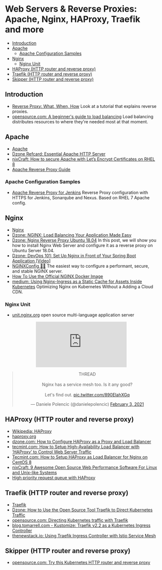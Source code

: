 # Web Servers & Reverse Proxies: Apache, Nginx, HAProxy, Traefik and more
- [Introduction](#introduction)
- [Apache](#apache)
	- [Apache Configuration Samples](#apache-configuration-samples)
- [Nginx](#nginx)
	- [Nginx Unit](#nginx-unit)
- [HAProxy (HTTP router and reverse proxy)](#haproxy-http-router-and-reverse-proxy)
- [Traefik (HTTP router and reverse proxy)](#traefik-http-router-and-reverse-proxy)
- [Skipper (HTTP router and reverse proxy)](#skipper-http-router-and-reverse-proxy)

## Introduction
- [Reverse Proxy: What, When, How](https://dzone.com/articles/reverse-proxy-what-when-how) Look at a tutorial that explains reverse proxies.
- [opensource.com: A beginner's guide to load balancing](https://opensource.com/article/21/4/load-balancing) Load balancing distributes resources to where they're needed most at that moment.

## Apache
- [Apache](https://httpd.apache.org/)
- [Dzone Refcard: Essential Apache HTTP Server](https://dzone.com/refcardz/essential-apache-http-server)
- [nixCraft: How to secure Apache with Let’s Encrypt Certificates on RHEL 8](https://www.cyberciti.biz/faq/how-to-secure-apache-with-lets-encrypt-certificates-on-rhel-8/)
- [Apache Reverse Proxy Guide](https://httpd.apache.org/docs/2.4/howto/reverse_proxy.html)

### Apache Configuration Samples
- [Apache Reverse Proxy for Jenkins](https://github.com/redhatspain/apache-reverse-proxy-jenkins) Reverse Proxy configuration with HTTPS for Jenkins, Sonarqube and Nexus. Based on RHEL 7 Apache config.

## Nginx
- [Nginx](https://www.nginx.com/)
- [Dzone: NGINX: Load Balancing Your Application Made Easy](https://dzone.com/articles/nginx-load-balancing-your-application-made-easy-1)
- [Dzone: Nginx Reverse Proxy Ubuntu 18.04](https://dzone.com/articles/nginx-reverse-proxy-ubuntu-1804) In this post, we will show you how to install Nginx Web Server and configure it as a reverse proxy on Ubuntu Server 18.04.
- [Dzone: DevOps 101: Set Up Nginx in Front of Your Spring Boot Application [Video]](https://dzone.com/articles/devops-101-setup-nginx-in-front-of-your-spring-boo)
- [NGINXConfig 🌟🌟](https://www.digitalocean.com/community/tools/nginx) The easiest way to configure a performant, secure, and stable NGINX server.
- [How To Use the Official NGINX Docker Image](https://www.docker.com/blog/how-to-use-the-official-nginx-docker-image/)
- [medium: Using Nginx-Ingress as a Static Cache for Assets Inside Kubernetes](https://medium.com/@vdboor/using-nginx-ingress-as-a-static-cache-91bc27be04a1) Optimizing Nginx on Kubernetes Without a Adding a Cloud CDN.

### Nginx Unit
- [unit.nginx.org](https://unit.nginx.org) open source multi-language application server

<center>
<iframe src="https://www.youtube.com/embed/KZFkssRuBLE" frameborder="0" allow="accelerometer; autoplay; encrypted-media; gyroscope; picture-in-picture" allowfullscreen></iframe>

<blockquote class="twitter-tweet"><p lang="en" dir="ltr">THREAD<br><br>Nginx has a service mesh too. Is it any good?<br><br>Let&#39;s find out. <a href="https://t.co/890EIahXGq">pic.twitter.com/890EIahXGq</a></p>&mdash; Daniele Polencic (@danielepolencic) <a href="https://twitter.com/danielepolencic/status/1356935454206005249?ref_src=twsrc%5Etfw">February 3, 2021</a></blockquote> <script async src="https://platform.twitter.com/widgets.js" charset="utf-8"></script>
</center>

## HAProxy (HTTP router and reverse proxy)
* [Wikipedia: HAProxy](https://en.wikipedia.org/wiki/HAProxy)
* [haproxy.org](http://www.haproxy.org/)
* [dzone.com: How to Configure HAProxy as a Proxy and Load Balancer](https://dzone.com/articles/how-to-configure-ha-proxy-as-a-proxy-and-loadbalan)
* [tecmint.com: How to Setup High-Availability Load Balancer with ‘HAProxy’ to Control Web Server Traffic](https://www.tecmint.com/install-haproxy-load-balancer-in-linux/)
* [Tecmint.com: How to Setup HAProxy as Load Balancer for Nginx on CentOS 8](https://www.tecmint.com/setup-nginx-haproxy-load-balancer-in-centos-8/)
* [nixCraft: 9 Awesome Open Source Web Performance Software For Linux and Unix-like Systems](https://www.cyberciti.biz/open-source/http-web-performance-proxy-load-balancer-accelerator-software/)
* [High priority request queue with HAProxy](https://medium.com/swlh/high-priority-request-queue-with-haproxy-9efd639a8992)

## Traefik (HTTP router and reverse proxy)
- [Traefik](http://traefik.io/)
- [Dzone: How to Use the Open Source Tool Traefik to Direct Kubernetes Traffic](https://dzone.com/articles/how-to-use-the-open-source-tool-traefik-to-direct) 
- [opensource.com: Directing Kubernetes traffic with Traefik](https://opensource.com/article/20/3/kubernetes-traefik)
- [blog.tomarrell.com - Kustomize: Traefik v2.2 as a Kubernetes Ingress Controller](https://blog.tomarrell.com/post/traefik_v2_on_kubernetes)
- [thenewstack.io: Using Traefik Ingress Controller with Istio Service Mesh](https://thenewstack.io/using-traefik-ingress-controller-with-istio-service-mesh/)

## Skipper (HTTP router and reverse proxy)
- [opensource.com: Try this Kubernetes HTTP router and reverse proxy](https://opensource.com/article/20/4/http-kubernetes-skipper)



